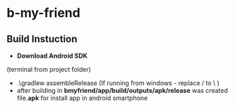 # b-my-friend

## Build Instuction
- **Download Android SDK**

(terminal from project folder)
- .\gradlew assembleRelease  (If running from windows - replace / to \ )
- after building in **bmyfriend/app/build/outputs/apk/release** was created file.**apk** for install app in android smartphone
